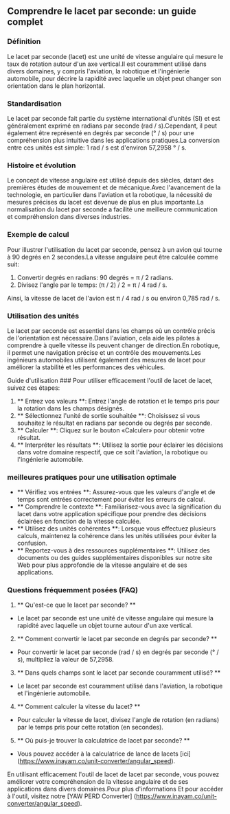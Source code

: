 ## Comprendre le lacet par seconde: un guide complet

### Définition
Le lacet par seconde (lacet) est une unité de vitesse angulaire qui mesure le taux de rotation autour d'un axe vertical.Il est couramment utilisé dans divers domaines, y compris l'aviation, la robotique et l'ingénierie automobile, pour décrire la rapidité avec laquelle un objet peut changer son orientation dans le plan horizontal.

### Standardisation
Le lacet par seconde fait partie du système international d'unités (SI) et est généralement exprimé en radians par seconde (rad / s).Cependant, il peut également être représenté en degrés par seconde (° / s) pour une compréhension plus intuitive dans les applications pratiques.La conversion entre ces unités est simple: 1 rad / s est d'environ 57,2958 ° / s.

### Histoire et évolution
Le concept de vitesse angulaire est utilisé depuis des siècles, datant des premières études de mouvement et de mécanique.Avec l'avancement de la technologie, en particulier dans l'aviation et la robotique, la nécessité de mesures précises du lacet est devenue de plus en plus importante.La normalisation du lacet par seconde a facilité une meilleure communication et compréhension dans diverses industries.

### Exemple de calcul
Pour illustrer l'utilisation du lacet par seconde, pensez à un avion qui tourne à 90 degrés en 2 secondes.La vitesse angulaire peut être calculée comme suit:

1. Convertir degrés en radians: 90 degrés = π / 2 radians.
2. Divisez l'angle par le temps: (π / 2) / 2 = π / 4 rad / s.

Ainsi, la vitesse de lacet de l'avion est π / 4 rad / s ou environ 0,785 rad / s.

### Utilisation des unités
Le lacet par seconde est essentiel dans les champs où un contrôle précis de l'orientation est nécessaire.Dans l'aviation, cela aide les pilotes à comprendre à quelle vitesse ils peuvent changer de direction.En robotique, il permet une navigation précise et un contrôle des mouvements.Les ingénieurs automobiles utilisent également des mesures de lacet pour améliorer la stabilité et les performances des véhicules.

Guide d'utilisation ###
Pour utiliser efficacement l'outil de lacet de lacet, suivez ces étapes:

1. ** Entrez vos valeurs **: Entrez l'angle de rotation et le temps pris pour la rotation dans les champs désignés.
2. ** Sélectionnez l'unité de sortie souhaitée **: Choisissez si vous souhaitez le résultat en radians par seconde ou degrés par seconde.
3. ** Calculer **: Cliquez sur le bouton «Calculer» pour obtenir votre résultat.
4. ** Interpréter les résultats **: Utilisez la sortie pour éclairer les décisions dans votre domaine respectif, que ce soit l'aviation, la robotique ou l'ingénierie automobile.

### meilleures pratiques pour une utilisation optimale
- ** Vérifiez vos entrées **: Assurez-vous que les valeurs d'angle et de temps sont entrées correctement pour éviter les erreurs de calcul.
- ** Comprendre le contexte **: Familiarisez-vous avec la signification du lacet dans votre application spécifique pour prendre des décisions éclairées en fonction de la vitesse calculée.
- ** Utilisez des unités cohérentes **: Lorsque vous effectuez plusieurs calculs, maintenez la cohérence dans les unités utilisées pour éviter la confusion.
- ** Reportez-vous à des ressources supplémentaires **: Utilisez des documents ou des guides supplémentaires disponibles sur notre site Web pour plus approfondie de la vitesse angulaire et de ses applications.

### Questions fréquemment posées (FAQ)

1. ** Qu'est-ce que le lacet par seconde? **
- Le lacet par seconde est une unité de vitesse angulaire qui mesure la rapidité avec laquelle un objet tourne autour d'un axe vertical.

2. ** Comment convertir le lacet par seconde en degrés par seconde? **
- Pour convertir le lacet par seconde (rad / s) en degrés par seconde (° / s), multipliez la valeur de 57,2958.

3. ** Dans quels champs sont le lacet par seconde couramment utilisé? **
- Le lacet par seconde est couramment utilisé dans l'aviation, la robotique et l'ingénierie automobile.

4. ** Comment calculer la vitesse du lacet? **
- Pour calculer la vitesse de lacet, divisez l'angle de rotation (en radians) par le temps pris pour cette rotation (en secondes).

5. ** Où puis-je trouver la calculatrice de lacet par seconde? **
- Vous pouvez accéder à la calculatrice de lance de lacets [ici] (https://www.inayam.co/unit-converter/angular_speed).

En utilisant efficacement l'outil de lacet de lacet par seconde, vous pouvez améliorer votre compréhension de la vitesse angulaire et de ses applications dans divers domaines.Pour plus d'informations Et pour accéder à l'outil, visitez notre [YAW PERD Converter] (https://www.inayam.co/unit-converter/angular_speed).